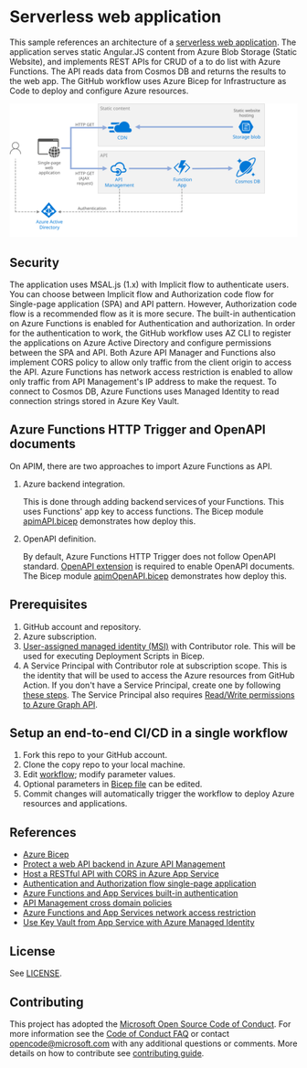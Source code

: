 # Serverless web application

This sample references an architecture of a [serverless web application](https://docs.microsoft.com/en-us/azure/architecture/reference-architectures/serverless/web-app). The application serves static Angular.JS content from Azure Blob Storage (Static Website), and implements REST APIs for CRUD of a to do list with Azure Functions. The API reads data from Cosmos DB and returns the results to the web app. The GitHub workflow uses Azure Bicep for Infrastructure as Code to deploy and configure Azure resources.

![Architecture Diagram](./media/serverless-web-app.svg)

## Security

The application uses MSAL.js (1.x) with Implicit flow to authenticate users. You can choose between Implicit flow and Authorization code flow for Single-page application (SPA) and API pattern. However, Authorization code flow is a recommended flow as it is more secure. The built-in authentication on Azure Functions is enabled for Authentication and authorization. In order for the authentication to work, the GitHub workflow uses AZ CLI to register the applications on Azure Active Directory and configure permissions between the SPA and API. Both Azure API Manager and Functions also implement CORS policy to allow only traffic from the client origin to access the API. Azure Functions has network access restriction is enabled to allow only traffic from API Management's IP address to make the request. To connect to Cosmos DB, Azure Functions uses Managed Identity to read connection strings stored in Azure Key Vault.

## Azure Functions HTTP Trigger and OpenAPI documents

On APIM, there are two approaches to import Azure Functions as API.

1. Azure backend integration.

    This is done through adding backend services of your Functions. This uses Functions' app key to access functions. The Bicep module [apimAPI.bicep](./deploy/modules/apimAPI.bicep) demonstrates how deploy this.

1. OpenAPI definition.

    By default, Azure Functions HTTP Trigger does not follow OpenAPI standard. [OpenAPI extension](https://github.com/Azure/azure-functions-openapi-extension/blob/main/docs/.enable-open-api-endpoints-in-proc.md) is required to enable OpenAPI documents. The Bicep module [apimOpenAPI.bicep](./deploy/modules/apimOpenAPI.bicep) demonstrates how deploy this.

## Prerequisites

1. GitHub account and repository.
1. Azure subscription.
1. [User-assigned managed identity (MSI)](https://docs.microsoft.com/en-us/azure/active-directory/managed-identities-azure-resources/how-manage-user-assigned-managed-identities?pivots=identity-mi-methods-azp#create-a-user-assigned-managed-identity) with Contributor role. This will be used for executing Deployment Scripts in Bicep.
1. A Service Principal with Contributor role at subscription scope. This is the identity that will be used to access the Azure resources from GitHub Action. If you don't have a Service Principal, create one by following [these steps](https://docs.microsoft.com/en-us/azure/developer/github/connect-from-azure). The Service Principal also requires [Read/Write permissions to Azure Graph API](https://docs.microsoft.com/en-us/graph/notifications-integration-app-registration#api-permissions).

## Setup an end-to-end CI/CD in a single workflow

1. Fork this repo to your GitHub account.
1. Clone the copy repo to your local machine.
1. Edit [workflow](./.github/workflows/serverless-api.yml); modify parameter values.
1. Optional parameters in [Bicep file](./deploy/main.bicep) can be edited.
1. Commit changes will automatically trigger the workflow to deploy Azure resources and applications.

## References

* [Azure Bicep](https://docs.microsoft.com/en-us/azure/azure-resource-manager/bicep/overview)
* [Protect a web API backend in Azure API Management](https://docs.microsoft.com/en-us/azure/api-management/api-management-howto-protect-backend-with-aad)
* [Host a RESTful API with CORS in Azure App Service](https://docs.microsoft.com/en-us/azure/app-service/app-service-web-tutorial-rest-api)
* [Authentication and Authorization flow single-page application](https://docs.microsoft.com/en-us/azure/active-directory/develop/scenario-spa-overview)
* [Azure Functions and App Services built-in authentication](https://docs.microsoft.com/en-us/azure/app-service/overview-authentication-authorization)
* [API Management cross domain policies](https://docs.microsoft.com/en-us/azure/api-management/api-management-cross-domain-policies#AllowCrossDomainCalls)
* [Azure Functions and App Services network access restriction](https://docs.microsoft.com/en-us/azure/app-service/networking-features#access-restrictions)
* [Use Key Vault from App Service with Azure Managed Identity](https://docs.microsoft.com/en-us/samples/azure-samples/app-service-msi-keyvault-dotnet/keyvault-msi-appservice-sample/)

## License

See [LICENSE](./LICENSE.md).

## Contributing

This project has adopted the [Microsoft Open Source Code of Conduct](https://opensource.microsoft.com/codeofconduct/). For more information see the [Code of Conduct FAQ](https://opensource.microsoft.com/codeofconduct/faq/) or contact [opencode@microsoft.com](mailto:opencode@microsoft.com) with any additional questions or comments. More details on how to contribute see [contributing guide](./CONTRIBUTING.md).
